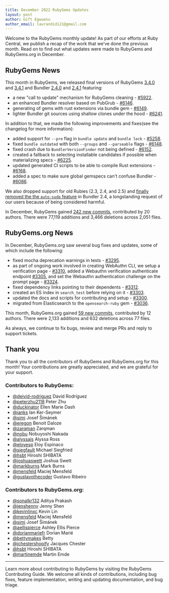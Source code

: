 ```yaml
---
title: December 2022 RubyGems Updates
layout: post
author: Gift Egwuenu
author_email: laurandidi21@gmail.com
---
```


Welcome to the RubyGems monthly update! As part of our efforts at Ruby Central, we publish a recap of the work that we’ve done the previous month. Read on to find out what updates were made to RubyGems and RubyGems.org in December.

## RubyGems News

This month in RubyGems, we released final versions of RubyGems [3.4.0](https://github.com/rubygems/rubygems/blob/master/CHANGELOG.md#340--2022-12-24) and [3.4.1](https://github.com/rubygems/rubygems/blob/master/CHANGELOG.md#341--2022-12-24) and Bundler [2.4.0](https://github.com/rubygems/rubygems/blob/master/bundler/CHANGELOG.md#240-december-24-2022) and [2.4.1](https://github.com/rubygems/rubygems/blob/master/bundler/CHANGELOG.md#241-december-24-2022) featuring:

- a new "call to update" mechanism for RubyGems cleaning - [#5922](https://github.com/rubygems/rubygems/pull/5922).
- an enhanced Bundler resolver based on PubGrub - [#6146](https://github.com/rubygems/rubygems/pull/6146).
- generating of gems with rust extensions via bundle gem - [#6149](https://github.com/rubygems/rubygems/pull/6149).
- lighter Bundler git sources using shallow clones under the hood - [#6241](https://github.com/rubygems/rubygems/pull/6241).

In addition to that, we made the following improvements and fixes(see the changelog for more information):

- added support for `--pre` flag in `bundle update` and `bundle lock`  - [#5258](https://github.com/rubygems/rubygems/pull/5258).
- fixed `bundle outdated` with both `--groups` and `--parseable` flags - [#6148](https://github.com/rubygems/rubygems/pull/6148).
- fixed crash due to `BundlerVersionFinder` not being defined - [#6152](https://github.com/rubygems/rubygems/pull/6152).
- created a fallback to selecting installable candidates if possible when materializing specs - [#6225](https://github.com/rubygems/rubygems/pull/6225).
- updated generated CI scripts to be able to compile Rust extensions - [#6168](https://github.com/rubygems/rubygems/pull/6168).
- added a spec to make sure global gemspecs can't confuse Bundler - [#6086](https://github.com/rubygems/rubygems/pull/6086).

We also dropped support for old Rubies (2.3, 2.4, and 2.5) and [finally removed the the `auto-sudo` feature](https://blog.rubygems.org/2022/10/18/septemeber-rubygems-updates.html) in Bundler 2.4, a longstanding request of our users because of being considered harmful.


In December, RubyGems gained [242 new commits](https://github.com/rubygems/rubygems/compare/master@%7B2022-12-01%7D...master@%7B2022-12-31%7D), contributed by 20 authors. There were 77,119 additions and 3,466 deletions across 2,051 files.

## RubyGems.org News

In December, RubyGems.org saw several bug fixes and updates, some of which include the following:

- fixed mocha deprecation warnings in tests - [#3295](https://github.com/rubygems/rubygems.org/pull/3295).
- as part of ongoing work involved in creating WebAuthn CLI, we setup a verification page - [#3310](https://github.com/rubygems/rubygems.org/pull/3310), added a Webauthn verification authenticate endpoint [#3305](https://github.com/rubygems/rubygems.org/pull/3305), and set the Webauthn authentication challenge on the prompt page - [#3324](https://github.com/rubygems/rubygems.org/pull/3324).
- fixed dependency links pointing to their dependents - [#3312](https://github.com/rubygems/rubygems.org/pull/3312).
- created an ES index in `search_test` before relying on it - [#3303](https://github.com/rubygems/rubygems.org/pull/3303).
- updated the docs and scripts for contributing and setup - [#3300](https://github.com/rubygems/rubygems.org/pull/3300).
- migrated from Elasticsearch to the `opensearch-ruby` gem - [#3036](https://github.com/rubygems/rubygems.org/pull/3036).


This month, RubyGems.org gained [59 new commits](https://github.com/rubygems/rubygems.org/compare/master@%7B2022-12-01%7D...master@%7B2022-12-31%7D), contributed by 12 authors. There were 2,133 additions and 632 deletions across 77 files.

As always, we continue to fix bugs, review and merge PRs and reply to support tickets.

## Thank you

Thank you to all the contributors of RubyGems and RubyGems.org for this month! Your contributions are greatly appreciated, and we are grateful for your support.

### Contributors to RubyGems:
- [@deivid-rodriguez](https://github.com/deivid-rodriguez) David Rodríguez
- [@peterzhu2118](https://github.com/peterzhu2118) Peter Zhu
- [@duckinator](https://github.com/duckinator) Ellen Marie Dash
- [@ianks](https://github.com/ianks) Ian Ker-Seymer
- [@simi](https://github.com/simi) Josef Šimánek
- [@eregon](https://github.com/eregon) Benoit Daloze
- [@zarqman](https://github.com/zarqman) Zarqman
- [@nobu](https://github.com/nobu) Nobuyoshi Nakada
- [@alyssais](https://github.com/alyssais) Alyssa Ross
- [@eloyesp](https://github.com/eloyesp) Eloy Espinaco
- [@siegfault](https://github.com/siegfault) Michael Siegfried
- [@hsbt](https://github.com/hsbt) Hiroshi SHIBATA
- [@joshuaswett](https://github.com/joshuaswett) Joshua Swett
- [@markburns](https://github.com/markburns) Mark Burns
- [@mensfeld](https://github.com/mensfeld) Maciej Mensfeld
- [@gustavothecoder](https://github.com/gustavothecoder) Gustavo Ribeiro

### Contributors to RubyGems.org:
- [@sonalkr132](https://github.com/sonalkr132) Aditya Prakash
- [@jenshenny](https://github.com/jenshenny) Jenny Shen
- [@kevinlinxc](https://github.com/kevinlinxc) Kevin Lin
- [@mensfeld](https://github.com/mensfeld) Maciej Mensfeld
- [@simi](https://github.com/simi) Josef Šimánek
- [@aellispierce](https://github.com/aellispierce) Ashley Ellis Pierce
- [@dorianmariefr](https://github.com/dorianmariefr) Dorian Marié
- [@bettymakes](https://github.com/bettymakes) Betty
- [@jchestershopify](https://github.com/jchestershopify) Jacques Chester
- [@hsbt](https://github.com/hsbt) Hiroshi SHIBATA
- [@martinemde](https://github.com/martinemde) Martin Emde

---
Learn more about contributing to RubyGems by visiting the RubyGems Contributing Guide. We welcome all kinds of contributions, including bug fixes, feature implementation, writing and updating documentation, and bug triage.
